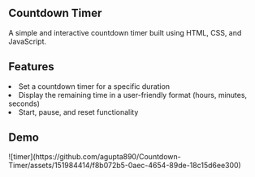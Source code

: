 <h2>Countdown Timer</h2>
<p>A simple and interactive countdown timer built using HTML, CSS, and JavaScript.</p>
<h2>Features</h2>
<li>Set a countdown timer for a specific duration</li>
<li>Display the remaining time in a user-friendly format (hours, minutes, seconds)</li>
<li>Start, pause, and reset functionality</li>
<h2>Demo</h2>
![timer](https://github.com/agupta890/Countdown-Timer/assets/151984414/f8b072b5-0aec-4654-89de-18c15d6ee300)
